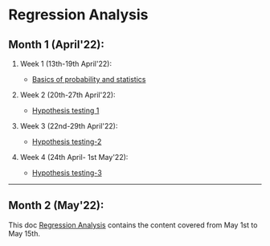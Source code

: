 # Regression Analysis 

## Month 1 (April'22):

1. Week 1 (13th-19th April'22):
   * [Basics of probability and statistics](https://seeing-theory.brown.edu/index.html#secondPage)


2. Week 2 (20th-27th April'22):
   *  [Hypothesis testing 1](https://www.britannica.com/science/statistics/Hypothesis-testing) 
  
3. Week 3 (22nd-29th April'22):
   * [Hypothesis testing-2](https://www.statisticshowto.com/probability-and-statistics/hypothesis-testing/one-tailed-test-or-two/)

4. Week 4 (24th April- 1st May'22):
    * [Hypothesis testing-3](https://www.youtube.com/watch?v=zJ8e_wAWUzE)

___ 

## Month 2 (May'22):

This doc [Regression Analysis](https://docs.google.com/document/d/1qlcAal2fTcG0BJAmHs7PCkp_h8StngYip2CoEEm1yKY/edit) contains the content covered from May 1st to May 15th.
